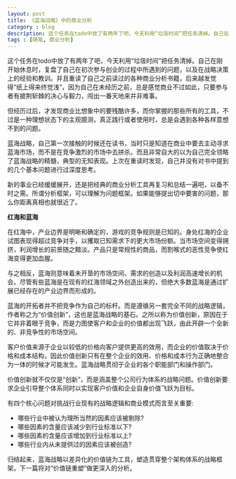 ```yaml
---
layout: post
title: 《蓝海战略》中的商业分析
category : blog
description: 这个任务在todo中放了有两年了吧，今天利用“垃圾时间”把任务清掉。自己在刚开始休息时，复盘了自己在初次参与创业的过程中所遇到的问题，以及在战略决策上的经验和教训。并且重读了自己之前读过的各种商业分析书籍，后来越发觉得“纸上得来终觉浅”，因为自己在未经历之前，总是感觉商业不过如此，只要参与者有披荆斩棘的决心与毅力，闯出一番天地来并非难事。
tags : [随笔, 商业分析]
---
```


这个任务在todo中放了有两年了吧，今天利用“垃圾时间”把任务清掉。自己在刚开始休息时，复盘了自己在初次参与创业的过程中所遇到的问题，以及在战略决策上的经验和教训。并且重读了自己之前读过的各种商业分析书籍，后来越发觉得“纸上得来终觉浅”，因为自己在未经历之前，总是感觉商业不过如此，只要参与者有披荆斩棘的决心与毅力，闯出一番天地来并非难事。

但经历过后，才发现商业比想象中的要残酷许多，而你掌握的那些所有的工具，不过是一种理想状态下的主观臆测，真正践行或者使用时，总是会遇到各种各样意想不到的问题。

蓝海战略，自己第一次接触的时候还在读书，当时只是知道在商业中要去主动寻求蓝海市场，而不是在竞争激烈的市场中去拼杀。而且非常自大的以为自己完全领略了蓝海战略的精髓，典型的无知表现。上次在重读时发现，自己并没有对书中提到的几个基本问题进行过深度思考。

新的事业已经缓缓展开，还是把经典的商业分析工具再复习和总结一遍吧，以备不时之需。所谓分析框架，可以理解为问题框架。如果能够提出切中要害的问题，那么你距离真相也就很近了。

**红海和蓝海**

在红海中，产业边界是明晰和确定的，游戏的竞争规则是已知的。身处红海的企业试图表现得超过竞争对手，以攫取已知需求下的更大市场份额。当市场空间变得拥挤，利润增长的前景随之黯淡。产品只是常规性的商品，而割喉式的恶性竞争使红海变得更加血腥。

与之相反，蓝海则意味着未开垦的市场空间、需求的创造以及利润高速增长的机会。尽管有些蓝海是在现有的红海领域之外创造出来的，但绝大多数蓝海是通过扩展已经存在的产业边界而形成的。

蓝海的开拓者并不把竞争作为自己的标杆。而是遵循另一套完全不同的战略逻辑，作者称之为“价值创新”，这也是蓝海战略的基石。之所以称为价值创新，原因在于它并非着眼于竞争，而是力图使客户和企业的价值都出现飞跃，由此开辟一个全新的、非竞争性的市场空间。

客户价值来源于企业以较低的价格向客户提供更高的效用，而企业的价值取决于价格和成本结构，因此价值创新只有在整个企业的效用、价格和成本行为正确地整合为一体的时候才可能发生。蓝海战略贯彻于企业的各个职能部门和操作部门。

价值创新就不仅仅是“创新”，而是涵盖整个公司行为体系的战略问题。价值创新要求企业引导整个体系同时以实现客户价值和企业自身价值飞跃为目标。

有四个核心问题对挑战行业现有的战略逻辑和商业模式而言至关重要:

* 哪些行业中被认为理所当然的因素应该被剔除?
* 哪些因素的含量应该减少到行业标准以下?
* 哪些因素的含量应该增加到行业标准以上?
* 哪些行业内从未提供过的因素应该被创造?


归结起来，蓝海战略以差异化的价值链为工具，塑造贯穿整个架构体系的战略框架。下一篇将对“价值链重塑”做更深入的分析。
